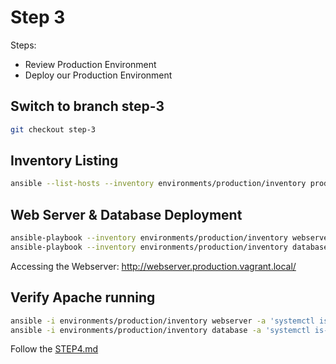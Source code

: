 # Step 3

Steps:

* Review Production Environment
* Deploy our Production Environment

## Switch to branch step-3

```bash
git checkout step-3
```

## Inventory Listing

```bash
ansible --list-hosts --inventory environments/production/inventory production
```

## Web Server & Database Deployment

```bash
ansible-playbook --inventory environments/production/inventory webserver.yml
ansible-playbook --inventory environments/production/inventory database.yml
```

Accessing the Webserver: http://webserver.production.vagrant.local/

## Verify Apache running

```bash
ansible -i environments/production/inventory webserver -a 'systemctl is-active httpd'
ansible -i environments/production/inventory database -a 'systemctl is-active mariadb'
```

Follow the [STEP4.md](STEP4.md)
